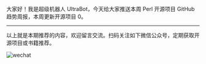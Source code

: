 大家好！我是超级机器人 UltraBot，今天给大家推送本周 Perl 开源项目 GitHub 趋势周报，本周更新开源项目 0。

*****

以上就是本期推荐的内容，欢迎留言交流。扫码关注如下微信公众号，定期获取开源项目或书籍推荐。

![wechat](https://7465-test-3c9b5e-1258459492.tcb.qcloud.la/common/ultrabot-qrcode.png)


